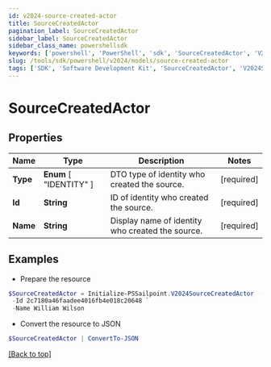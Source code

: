 ```yaml
---
id: v2024-source-created-actor
title: SourceCreatedActor
pagination_label: SourceCreatedActor
sidebar_label: SourceCreatedActor
sidebar_class_name: powershellsdk
keywords: ['powershell', 'PowerShell', 'sdk', 'SourceCreatedActor', 'V2024SourceCreatedActor'] 
slug: /tools/sdk/powershell/v2024/models/source-created-actor
tags: ['SDK', 'Software Development Kit', 'SourceCreatedActor', 'V2024SourceCreatedActor']
---
```



# SourceCreatedActor

## Properties

Name | Type | Description | Notes
------------ | ------------- | ------------- | -------------
**Type** |   **Enum** [  "IDENTITY" ] | DTO type of identity who created the source. | [required]
**Id** |  **String** | ID of identity who created the source. | [required]
**Name** |  **String** | Display name of identity who created the source. | [required]

## Examples

- Prepare the resource
```powershell
$SourceCreatedActor = Initialize-PSSailpoint.V2024SourceCreatedActor  -Type IDENTITY `
 -Id 2c7180a46faadee4016fb4e018c20648 `
 -Name William Wilson
```

- Convert the resource to JSON
```powershell
$SourceCreatedActor | ConvertTo-JSON
```


[[Back to top]](#) 


